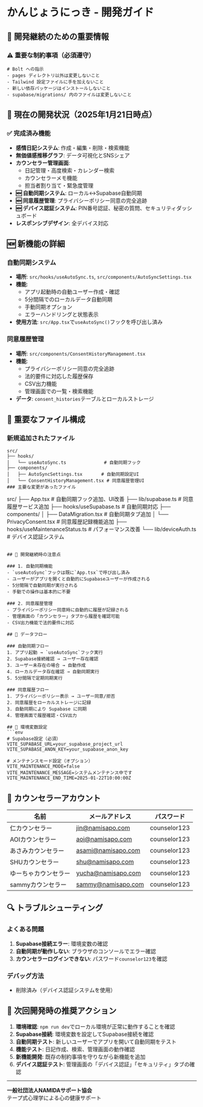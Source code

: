 # かんじょうにっき - 開発ガイド

## 🎯 開発継続のための重要情報

### ⚠️ 重要な制約事項（必須遵守）
```
# Bolt への指示
- pages ディレクトリ以外は変更しないこと
- Tailwind 設定ファイルに手を加えないこと
- 新しい依存パッケージはインストールしないこと
- supabase/migrations/ 内のファイルは変更しないこと
```

## 🚀 現在の開発状況（2025年1月21日時点）

### ✅ 完成済み機能
- **感情日記システム**: 作成・編集・削除・検索機能
- **無価値感推移グラフ**: データ可視化とSNSシェア
- **カウンセラー管理画面**: 
  - 日記管理・高度検索・カレンダー検索
  - カウンセラーメモ機能
  - 担当者割り当て・緊急度管理
- **🆕 自動同期システム**: ローカル↔Supabase自動同期
- **🆕 同意履歴管理**: プライバシーポリシー同意の完全追跡
- **🆕 デバイス認証システム**: PIN番号認証、秘密の質問、セキュリティダッシュボード
- **レスポンシブデザイン**: 全デバイス対応

## 🆕 新機能の詳細

### 自動同期システム
- **場所**: `src/hooks/useAutoSync.ts`, `src/components/AutoSyncSettings.tsx`
- **機能**: 
  - アプリ起動時の自動ユーザー作成・確認
  - 5分間隔でのローカルデータ自動同期
  - 手動同期オプション
  - エラーハンドリングと状態表示
- **使用方法**: `src/App.tsx`で`useAutoSync()`フックを呼び出し済み

### 同意履歴管理
- **場所**: `src/components/ConsentHistoryManagement.tsx`
- **機能**:
  - プライバシーポリシー同意の完全追跡
  - 法的要件に対応した履歴保存
  - CSV出力機能
  - 管理画面での一覧・検索機能
- **データ**: `consent_histories`テーブルとローカルストレージ

## 📁 重要なファイル構成

### 新規追加されたファイル
```
src/
├── hooks/
│   └── useAutoSync.ts              # 自動同期フック
├── components/
│   ├── AutoSyncSettings.tsx       # 自動同期設定UI
│   └── ConsentHistoryManagement.tsx # 同意履歴管理UI
### 主要な変更があったファイル
```
src/
├── App.tsx                         # 自動同期フック追加、UI改善
├── lib/supabase.ts                 # 同意履歴サービス追加
├── hooks/useSupabase.ts            # 自動同期対応
├── components/
│   ├── DataMigration.tsx           # 自動同期タブ追加
│   └── PrivacyConsent.tsx          # 同意履歴記録機能追加
├── hooks/useMaintenanceStatus.ts   # パフォーマンス改善
└── lib/deviceAuth.ts               # デバイス認証システム
```

## 🎯 開発継続時の注意点

### 1. 自動同期機能
- `useAutoSync`フックは既に`App.tsx`で呼び出し済み
- ユーザーがアプリを開くと自動的にSupabaseユーザーが作成される
- 5分間隔で自動同期が実行される
- 手動での操作は基本的に不要

### 2. 同意履歴管理
- プライバシーポリシー同意時に自動的に履歴が記録される
- 管理画面の「カウンセラー」タブから履歴を確認可能
- CSV出力機能で法的要件に対応

## 🔄 データフロー

### 自動同期フロー
1. アプリ起動 → `useAutoSync`フック実行
2. Supabase接続確認 → ユーザー存在確認
3. ユーザー未存在の場合 → 自動作成
4. ローカルデータ存在確認 → 自動同期実行
5. 5分間隔で定期同期実行

### 同意履歴フロー
1. プライバシーポリシー表示 → ユーザー同意/拒否
2. 同意履歴をローカルストレージに記録
3. 自動同期により Supabase に同期
4. 管理画面で履歴確認・CSV出力

## 🔧 環境変数設定
```env
# Supabase設定（必須）
VITE_SUPABASE_URL=your_supabase_project_url
VITE_SUPABASE_ANON_KEY=your_supabase_anon_key

# メンテナンスモード設定（オプション）
VITE_MAINTENANCE_MODE=false
VITE_MAINTENANCE_MESSAGE=システムメンテナンス中です
VITE_MAINTENANCE_END_TIME=2025-01-22T10:00:00Z
```

## 👥 カウンセラーアカウント
| 名前 | メールアドレス | パスワード |
|------|----------------|------------|
| 仁カウンセラー | jin@namisapo.com | counselor123 |
| AOIカウンセラー | aoi@namisapo.com | counselor123 |
| あさみカウンセラー | asami@namisapo.com | counselor123 |
| SHUカウンセラー | shu@namisapo.com | counselor123 |
| ゆーちゃカウンセラー | yucha@namisapo.com | counselor123 |
| sammyカウンセラー | sammy@namisapo.com | counselor123 |

## 🔍 トラブルシューティング

### よくある問題
1. **Supabase接続エラー**: 環境変数の確認
2. **自動同期が動作しない**: ブラウザのコンソールでエラー確認
3. **カウンセラーログインできない**: パスワード`counselor123`を確認

### デバッグ方法
- 削除済み（デバイス認証システムを使用）

## 🎯 次回開発時の推奨アクション

1. **環境確認**: `npm run dev`でローカル環境が正常に動作することを確認
2. **Supabase接続**: 環境変数を設定してSupabase接続を確認
3. **自動同期テスト**: 新しいユーザーでアプリを開いて自動同期をテスト
4. **機能テスト**: 日記作成、検索、管理画面の動作確認
5. **新機能開発**: 既存の制約事項を守りながら新機能を追加
6. **デバイス認証テスト**: 管理画面の「デバイス認証」「セキュリティ」タブの確認

---

**一般社団法人NAMIDAサポート協会**  
テープ式心理学による心の健康サポート